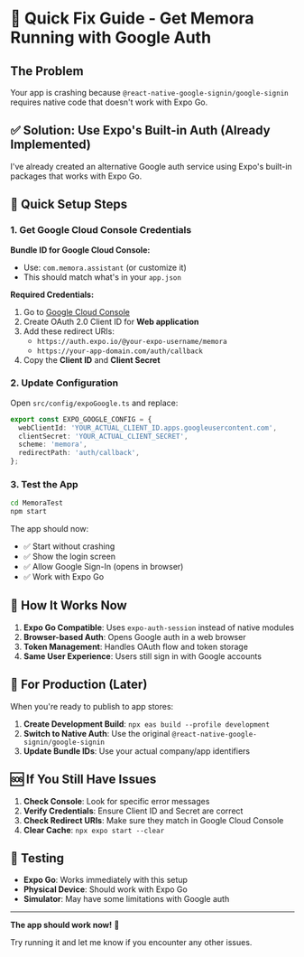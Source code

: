 # 🚨 Quick Fix Guide - Get Memora Running with Google Auth

## The Problem
Your app is crashing because `@react-native-google-signin/google-signin` requires native code that doesn't work with Expo Go.

## ✅ Solution: Use Expo's Built-in Auth (Already Implemented)

I've already created an alternative Google auth service using Expo's built-in packages that works with Expo Go.

## 🔧 Quick Setup Steps

### 1. Get Google Cloud Console Credentials

**Bundle ID for Google Cloud Console:**
- Use: `com.memora.assistant` (or customize it)
- This should match what's in your `app.json`

**Required Credentials:**
1. Go to [Google Cloud Console](https://console.cloud.google.com/)
2. Create OAuth 2.0 Client ID for **Web application**
3. Add these redirect URIs:
   - `https://auth.expo.io/@your-expo-username/memora`
   - `https://your-app-domain.com/auth/callback`
4. Copy the **Client ID** and **Client Secret**

### 2. Update Configuration

Open `src/config/expoGoogle.ts` and replace:

```typescript
export const EXPO_GOOGLE_CONFIG = {
  webClientId: 'YOUR_ACTUAL_CLIENT_ID.apps.googleusercontent.com',
  clientSecret: 'YOUR_ACTUAL_CLIENT_SECRET',
  scheme: 'memora',
  redirectPath: 'auth/callback',
};
```

### 3. Test the App

```bash
cd MemoraTest
npm start
```

The app should now:
- ✅ Start without crashing
- ✅ Show the login screen
- ✅ Allow Google Sign-In (opens in browser)
- ✅ Work with Expo Go

## 🔄 How It Works Now

1. **Expo Go Compatible**: Uses `expo-auth-session` instead of native modules
2. **Browser-based Auth**: Opens Google auth in a web browser
3. **Token Management**: Handles OAuth flow and token storage
4. **Same User Experience**: Users still sign in with Google accounts

## 🚀 For Production (Later)

When you're ready to publish to app stores:

1. **Create Development Build**: `npx eas build --profile development`
2. **Switch to Native Auth**: Use the original `@react-native-google-signin/google-signin`
3. **Update Bundle IDs**: Use your actual company/app identifiers

## 🆘 If You Still Have Issues

1. **Check Console**: Look for specific error messages
2. **Verify Credentials**: Ensure Client ID and Secret are correct
3. **Check Redirect URIs**: Make sure they match in Google Cloud Console
4. **Clear Cache**: `npx expo start --clear`

## 📱 Testing

- **Expo Go**: Works immediately with this setup
- **Physical Device**: Should work with Expo Go
- **Simulator**: May have some limitations with Google auth

---

**The app should work now!** 🎉

Try running it and let me know if you encounter any other issues. 